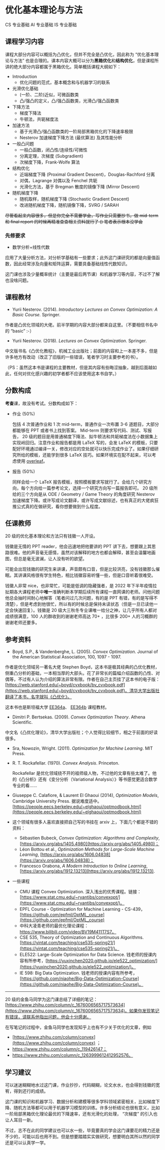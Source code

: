 # 优化基本理论与方法

<div class="badges">
<span class="badge cs-badge">CS 专业基础</span>
<span class="badge ai-badge">AI 专业基础</span>
<span class="badge is-badge">IS 专业基础</span>
</div>

## 课程学习内容

课程大部分内容可以概括为凸优化，但并不完全是凸优化，因此称为 “优化基本理论与方法” 也是合理的。课本内容大概可以分为**黑箱优化**和**结构优化**，但是课程所讲的绝大部分内容都属于黑箱优化。简单概括课程大纲如下：

* Introduction
    - 优化问题的范式，基本概念和与机器学习的联系
* 光滑优化基础
    - (一阶、二阶)近似，可微函数类
    - 凸/强凸的定义，凸/强凸函数类，光滑凸/强凸函数类
* 下降方法
    - 梯度下降法
    - 牛顿法，共轭梯度法
* 加速方法
    - 基于光滑凸/强凸函数类的一阶局部黑箱优化的下降速率极限
    - Nesterov 加速梯度下降方法 (最优算法) 及其性能分析
* 一般凸问题
    - 一般凸函数，闭凸性/连续性/可微性
    - 分离定理，次梯度 (Subgradient)
    - 次梯度下降，Frank-Wolfe 算法
* 结构优化
    - 近端梯度下降 (Proximal Gradient Descent)，Douglas-Rachford 分离 
    - 对偶，Lagrange 对偶以及 Fenchel 共轭
    - 光滑化方法，基于 Bregman 散度的镜像下降 (Mirror Descent)
* 随机梯度下降
    - 随机取样，随机梯度下降 (Stochastic Gradient Descent)
    - 改进随机梯度下降，随机镜像下降，SVRG / SARAH

~~尽管看起来内容很多，但是你完全不需要学会，写作业只需要抄书，做 mid-term 和 final report 的时候再精准查查相关资料就行了 () 笔者表示根本没学会~~

### 先修要求

- 数学分析+线性代数

应用了大量分析方法，对分析学基础有一些要求；此外这门课研究的都是向量值函数，因此经常涉及向量和矩阵运算，需要具备基础线性代数知识。

这门课也涉及少量概率统计（主要是最后两节课）和机器学习等内容，不过不了解也没啥问题。

## 课程教材

* Yurii Nesterov. (2014). *Introductory Lectures on Convex Optimization: A Basic Course.* Springer.

作者是凸优化领域的大佬。前半学期的内容大部分都来自这里。（不要相信书名中的 “basic” :-）

* Yurii Nesterov. (2018). *Lectures on Convex Optimization.* Springer.

中文版书名《凸优化教程》，机械工业出版社；前面的内容和上一本差不多，但是许多地方有改动（改正了旧版的一些错误，笔者学习时主要参考的书）。

（PS：虽然这本书是课程的主要教材，但是其内容有些晦涩抽象，越到后面越如此，任何对优化感兴趣的初学者都不应该使用这本书自学。）

## 分数构成

**考查**课，故没有考试。分数构成如下：

* 作业 (50%)

    包括 4 次普通作业和 1 次 mid-term，普通作业一次布置 3-6 道题目，大部分都能够在 PPT 或者书上找到答案。 Mid-term 则要求写代码、测试、写报告， 20 级的题目是用普通梯度下降法、拟牛顿法和共轭梯度法在小数据集上实现岭回归。注意作业和报告都是用 LaTeX 写的，会发 LaTeX 的模板，只要配好环境通过编译一关，修改对应的空处就可以快乐完成作业了。如果仔细研究所给的模板，还能学到很多 LaTeX 技巧。如果环境实在配不起来，可以考虑使用 [overleaf](https://www.overleaf.com/)。

* 报告 (50%)

    同样会给一个 LaTeX 报告模板，按照模板要求写就行了。会给几个研究方向，每个方向给一篇参考论文，选择一个研究方向写一篇报告即可。 20 级所给的三个方向是从 ODE / Geometry / Game Theory 的角度研究 Nesterov 加速梯度下降。或许写成论文翻译，或许写成文献综述，也有真正的大佬疯狂推公式真的在做研究，看你想要做到什么程度。

## 任课教师

20 级的优化基本理论和方法只有钱徽一人开设。

钱徽是无情的 PPT reader，他会迅速地把他要讲的 PPT 讲下去，想要跟上其思路很难。他的声音毫无感情，虽然对该解释的地方也都会解释，甚至会温馨地画图，但总是毫无波澜，让人没有听的欲望。

可能会出现钱徽的研究生来讲课，声音颇有口音，但是比较洪亮，没有钱徽那么催眠。其讲课风格很有学生特色，相比钱徽容易听懂一些，但是口音听着很难受。

钱徽人非常 nice，也非常忙，可能是低调的隐藏强者，是 2022 年下半年疫情拉扯期各大课程老师中**唯一**准确判断本学期后续所有课程一直网课的老师。问他问题他总会抽时间耐心地解答（笔者问过几次问题，有的是 PPT 有错，有的是写得不清楚），但是考虑到他很忙，所以有的时候总是保持未读状态（但是一旦已读他一定会快速回复）。钱徽是 20 级大三秋冬专业课唯一给分之神，让几乎所有人都对成绩很满意，100 人的群收到的谢谢老师高达 70+ ，比很多 200+ 人的习概群的谢谢老师还要多。

## 参考资料

* Boyd, S.P., & Vandenberghe, L. (2005). *Convex Optimization*. Journal of the American Statistical Association, 100, 1097 - 1097. 

作者是优化领域另一著名大佬 Stephen Boyd，这本书是极其经典的凸优化教材，侧重凸分析的基础，一本相当厚的大部头。花了非常长的篇幅介绍函数的凸性、对偶等，不过有人认为介绍的算法非常有限。作者在自己主页挂了这本书的电子版：[https://web.stanford.edu/~boyd/cvxbook/bv_cvxbook.pdf](https://web.stanford.edu/~boyd/cvxbook/bv_cvxbook.pdf)。清华大学出版社翻译了本书，名字就叫《凸优化》。

这本书也是斯坦福大学 [EE364a](https://web.stanford.edu/class/ee364a/)、 [EE364b](https://web.stanford.edu/class/ee364b/) 课程教材。

+ Dimitri P. Bertsekas. (2009). *Convex Optimization Theory*. Athena Scientific.

中文名《凸优化理论》，清华大学出版社；个人觉得比较细节，相之于前面的好读很多。

+ Sra, Nowozin, Wright. (2011). *Optimization for Machine Learning*. MIT Press.

+ R. T. Rockafellar. (1970). *Convex Analysis*. Princeton.

  Rockafellar 是优化领域绕不开的祖师级人物，不过他的文章有些太难了。他的《凸分析》还有《变分分析（Variational Analysis）》等书感觉更适合数学专业的看……

+ Giuseppe C. Calafiore, \& Laurent El Ghaoui (2014), *Optimization Models*, Cambridge University Press. 据说难度适中。[https://people.eecs.berkeley.edu/~elghaoui/optmodbook.html](https://people.eecs.berkeley.edu/~elghaoui/optmodbook.html)
+ 这个领域有很多人喜欢直接把自己写的书挂在 arxiv 上，下面几个都是不错的资料：
  + Sébastien Bubeck, *Convex Optimization: Algorithms and Complexity*, [https://arxiv.org/abs/1405.4980](https://arxiv.org/abs/1405.4980)；
  + Léon Bottou et al., *Optimization Methods for Large-Scale Machine Learning*,  [https://arxiv.org/abs/1606.04838](https://arxiv.org/abs/1606.04838)；
  + Francesco Orabona, *A Modern Introduction to Online Learning*, [https://arxiv.org/abs/1912.13213](https://arxiv.org/abs/1912.13213).

+ 一些课程

  + CMU 课程 Convex Optimization. 深入浅出的优秀课程。链接：[https://www.stat.cmu.edu/~ryantibs/convexopt/](https://www.stat.cmu.edu/~ryantibs/convexopt/)。
  + EPFL Course - Optimization for Machine Learning - CS-439，[https://github.com/epfml/OptML_course](https://github.com/epfml/OptML_course)
  + 中科大凌青老师的最优化理论课程：https://www.bilibili.com/video/BV19M411T7S7。
  + CSE 535, Theory of Optimization and Continuous Algorithms.  [https://yintat.com/teaching/cse535-spring21/](https://yintat.com/teaching/cse535-spring21/)。
  + ELE522: Large-Scale Optimization for Data Science. 钱老师的授课内容有所参考，[https://yuxinchen2020.github.io/ele522_optimization/](https://yuxinchen2020.github.io/ele522_optimization/)。
  +  IE 598: Big Data Optimization. 钱老师的授课内容有所参考，[https://github.com/niaohe/Big-Data-Optimization-Course](https://github.com/niaohe/Big-Data-Optimization-Course)。

------

20 级的金鱼马同学为这门课总结了详细的笔记：[https://www.zhihu.com/column/c_1676006565717573634](https://www.zhihu.com/column/c_1676006565717573634)。如果你发现笔记有错误，请联系他指出问题，他会十分感谢。

在写笔记的过程中，金鱼马同学也发现知乎上也有不少关于优化的文章，例如 

+ [https://www.zhihu.com/column/convex](https://www.zhihu.com/column/convex) ；
+ https://www.zhihu.com/column/c_119426147；
+ https://www.zhihu.com/column/c_1263999612412952576。

## 学习建议

可以迷迷糊糊地水过这门课，作业抄抄，代码糊糊，论文水水，也会得到钱徽的宽宥，得到还行的成绩。

这门课的知识和机器学习、数据分析和建模等很多学科领域紧密相关，比如梯度下降、随机方法等都可以用于机器学习模型的训练。许多分析结论也很有意义，比如一阶局部黑箱优化理论最优的下降速率，还有光滑化的处理， “次梯度” 的引入也让人耳目一新。

不过，志不在此的同学建议也可以水一些，毕竟要真的学会这门课要花的精力还是不少的，可能以后也用不到。但是想要踏踏实实做研究，想要明白其所以然的同学还是可以认真学一学。
